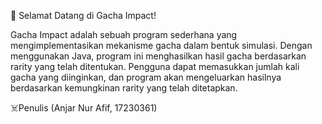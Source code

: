 🚀 Selamat Datang di Gacha Impact!

Gacha Impact adalah sebuah program sederhana yang mengimplementasikan mekanisme gacha dalam bentuk simulasi. Dengan menggunakan Java, program ini menghasilkan hasil gacha berdasarkan rarity yang telah ditentukan. Pengguna dapat memasukkan jumlah kali gacha yang diinginkan, dan program akan mengeluarkan hasilnya berdasarkan kemungkinan rarity yang telah ditetapkan.

☠️Penulis 
(Anjar Nur Afif, 17230361)
